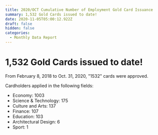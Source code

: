 ```yaml
---
title: 2020/OCT Cumulative Number of Employment Gold Card Issuance
summary: 1,532 Gold Cards issued to date!
date: 2020-11-05T05:00:12.922Z
draft: false
hidden: false
categories:
  - Monthly Data Report
---
```

# 1,532 Gold Cards issued to date!

From February 8, 2018 to Oct. 31, 2020, "1532" cards were approved.

Cardholders applied in the following fields:

* Economy: 1003
* Science & Technology: 175
* Culture and Arts: 137
* Finance: 107
* Education: 103
* Architectural Design: 6
* Sport: 1